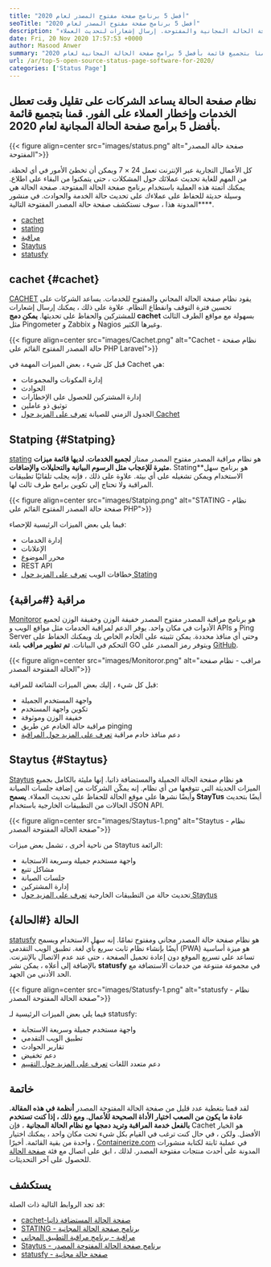 ```yaml
---
title: "أفضل 5 برنامج صفحة مفتوح المصدر لعام 2020" 
seoTitle: "أفضل 5 برنامج صفحة مفتوح المصدر لعام 2020" 
description: "قم بتحسين فترة التوقف وانقطاع النظام لخدماتك بمساعدة أنظمة صفحة الحالة المجانية والمفتوحة. إرسال إشعارات لتحديث العملاء." 
date: Fri, 20 Nov 2020 17:57:53 +0000
author: Masood Anwer
summary: "يساعد نظام صفحة الحالة الشركات على تقليل وقت تعطل الخدمات وإخطار العملاء على الفور. قمنا بتجميع قائمة بأفضل 5 برامج صفحة الحالة المجانية لعام 2020." 
url: /ar/top-5-open-source-status-page-software-for-2020/
categories: ['Status Page']
---
```


## نظام صفحة الحالة يساعد الشركات على تقليل وقت تعطل الخدمات وإخطار العملاء على الفور. قمنا بتجميع قائمة بأفضل 5 برامج صفحة الحالة المجانية لعام 2020.

{{< figure align=center src="images/status.png" alt="صفحة حالة المصدر المفتوحة">}}

كل الأعمال التجارية عبر الإنترنت تعمل 24 × 7 ويمكن أن تخطئ الأمور في أي لحظة. من المهم للغاية تحديث عملائك حول المشكلات ، حتى يتمكنوا من البقاء على اطلاع. يمكنك أتمتة هذه العملية باستخدام برنامج صفحة الحالة المفتوحة. صفحة الحالة هي وسيلة حديثة للحفاظ على عملاءك على تحديث حالة الخدمة والحوادث. في منشور المدونة هذا ، سوف نستكشف صفحة حالة المصدر المفتوحة التالية****.
  * [cachet][1]
  * [stating][2]
  * [مراقبة][3]
  * [Staytus][4]
  * [statusfy][5]

## cachet {#cachet}

[CACHET][6] يقود نظام صفحة الحالة المجاني والمفتوح للخدمات. يساعد الشركات على تحسين فترة التوقف وانقطاع النظام. علاوة على ذلك ، يمكنك إرسال إشعارات للمشتركين والحفاظ على تحديثها.  **يمكن دمج cachet**  بسهولة مع مواقع الطرف الثالث مثل Pingometer و Zabbix و Nagios وغيرها الكثير.

{{< figure align=center src="images/Cachet.png" alt="Cachet - نظام صفحة حالة المصدر المفتوح القائم على PHP Laravel">}}

قبل كل شيء ، بعض الميزات المهمة في Cachet هي:
  * إدارة المكونات والمجموعات
  * الحوادث
  * إدارة المشتركين للحصول على الإخطارات
  * توثيق ذو عاملين
  * الجدول الزمني للصيانة
[تعرف على المزيد حول Cachet][7]

## Statping {#Statping}

[stating][8] هو نظام مراقبة المصدر مفتوح المصدر ممتاز  **لجميع الخدمات. لديها قائمة ميزات مثيرة للإعجاب مثل الرسوم البيانية والتحليلات والإضافات.**  Stating**هو برنامج سهل الاستخدام ويمكن تشغيله على أي بيئة. علاوة على ذلك ، فإنه يجلب تلقائيًا تطبيقات المراقبة ولا تحتاج إلى تكوين برامج طرف ثالث لها.

{{< figure align=center src="images/Statping.png" alt="STATING - نظام صفحة حالة المصدر المفتوح القائم على PHP">}}

فيما يلي بعض الميزات الرئيسية للإحصاء:
  * إدارة الخدمات
  * الإعلانات
  * محرر الموضوع
  * REST API
  * خطافات الويب
[تعرف على المزيد حول Stating][9]

## مراقبة {#مراقبة}

[Monitoror][10] هو برنامج مراقبة المصدر مفتوح المصدر خفيفة الوزن وخفيفة الوزن لجميع الأدوات في مكان واحد. يوفر الدعم لمراقبة الخدمات مثل مواقع الويب و APIs و Ping Server وحتى أي منافذ محددة. يمكن تثبيته على الخادم الخاص بك ويمكنك الحفاظ على التحكم في البيانات.  **تم تطوير مراقب**  بلغة GO ويتوفر رمز المصدر على [GitHub][11].

{{< figure align=center src="images/Monitoror.png" alt="مراقب - نظام صفحة الحالة المفتوحة المصدر">}}

قبل كل شيء ، إليك بعض الميزات الشائعة للمراقبة:
  * واجهة المستخدم الجميلة
  * تكوين واجهة المستخدم
  * خفيفة الوزن وموثوقة
  * مراقبة حالة الخادم عن طريق pinging
  * دعم منافذ خادم مراقبة
[تعرف على المزيد حول المراقبة][12]

## Staytus {#Staytus}

[Staytus][13] هو نظام صفحة الحالة الجميلة والمستضافة ذاتيا. إنها مليئة بالكامل بجميع الميزات الحديثة التي تتوقعها من أي نظام. إنه يمكّن الشركات من إضافة جلسات الصيانة وأيضًا نشرها على موقع الحالة للحفاظ على تحديث العملاء.  **يسمح StayTus**  أيضًا بتحديث الحالات من التطبيقات الخارجية باستخدام JSON API.

{{< figure align=center src="images/Staytus-1.png" alt="Staytus - نظام صفحة الحالة المفتوحة المصدر">}}

من ناحية أخرى ، تشمل بعض ميزات Staytus الرائعة:
  * واجهة مستخدم جميلة وسريعة الاستجابة
  * مشاكل تتبع
  * جلسات الصيانة
  * إدارة المشتركين
  * تحديث حالة من التطبيقات الخارجية
[تعرف على المزيد حول Staytus][14]

## الحالة {#الحالة}

[statusfy][15] هو نظام صفحة حالة المصدر مجاني ومفتوح تمامًا. إنه سهل الاستخدام ويسمح أيضًا بإنشاء نظام ثابت سريع بأي لغة. تطبيق الويب التقدمي (PWA) هو ميزة أساسية تساعد على تسريع الموقع دون إعادة تحميل الصفحة ، حتى عند عدم الاتصال بالإنترنت. بالإضافة إلى أعلاه ، يمكن نشر  **statusfy**  في مجموعة متنوعة من خدمات الاستضافة مع الحد الأدنى من الجهد.

{{< figure align=center src="images/Statusfy-1.png" alt="statusfy - نظام صفحة الحالة المفتوحة المصدر">}}

فيما يلي بعض الميزات الرئيسية لـ statusfy:
  * واجهة مستخدم جميلة وسريعة الاستجابة
  * تطبيق الويب التقدمي
  * تقارير الحوادث
  * دعم تخفيض
  * دعم متعدد اللغات
[تعرف على المزيد حول التقييم][16]

## خاتمة
لقد قمنا بتغطية عدد قليل من صفحة الحالة المفتوحة المصدر  **أنظمة في هذه المقالة. عادة ما يكون من الصعب اختيار الأداة الصحيحة للأعمال. ومع ذلك ، إذا كنت تستخدم بالفعل خدمة المراقبة وتريد دمجها مع نظام الحالة المجانية**  ، فإن Cachet هو الخيار الأفضل. ولكن ، في حال كنت ترغب في القيام بكل شيء تحت مكان واحد ، يمكنك اختيار واحدة من بقية القائمة.
أخيرًا ، [Containerize.com][17] في عملية ثابتة لكتابة منشورات المدونة على أحدث منتجات مفتوحة المصدر. لذلك ، ابق على اتصال مع فئة [صفحة الحالة][18] للحصول على آخر التحديثات.

## يستكشف
قد تجد الروابط التالية ذات الصلة:
  * [cachet-صفحة الحالة المستضافة ذاتيا][7]
  * [STATING - برنامج صفحة الحالة المجانية][9]
  * [مراقبة - برنامج مراقبة التطبيق المجاني][12]
  * [Staytus - برنامج صفحة الحالة المفتوحة المصدر][14]
  * [statusfy - صفحة حالة مجانية][16]



 [1]: #Cachet
 [2]: #Statping
 [3]: #Monitoror
 [4]: #Staytus
 [5]: #Statusfy
 [6]: https://cachethq.io/
 [7]: https://products.containerize.com/status/cachet
 [8]: https://statping.com
 [9]: https://products.containerize.com/status/statping
 [10]: https://monitoror.com
 [11]: https://github.com/monitoror/monitoror
 [12]: https://products.containerize.com/status/monitoror
 [13]: https://staytus.co
 [14]: https://products.containerize.com/status/staytus
 [15]: https://marquez.co/statusfy
 [16]: https://products.containerize.com/status/statusfy
 [17]: https://containerize.com
 [18]: https://blog.containerize.com/category/status-page/
